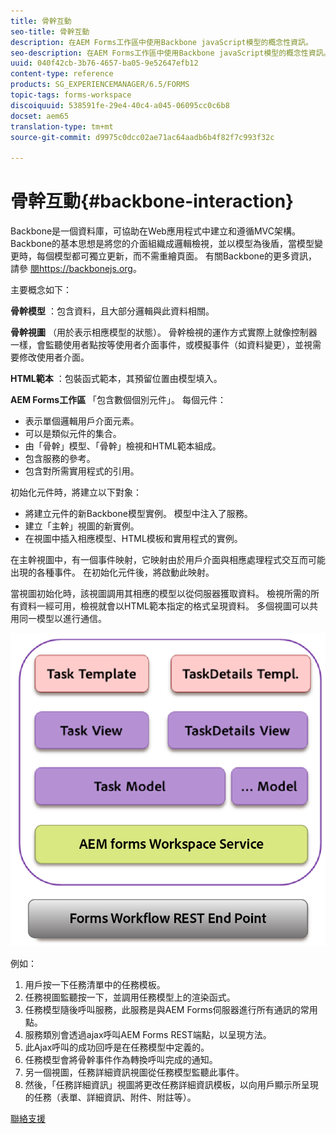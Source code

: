 ```yaml
---
title: 骨幹互動
seo-title: 骨幹互動
description: 在AEM Forms工作區中使用Backbone javaScript模型的概念性資訊。
seo-description: 在AEM Forms工作區中使用Backbone javaScript模型的概念性資訊。
uuid: 040f42cb-3b76-4657-ba05-9e52647efb12
content-type: reference
products: SG_EXPERIENCEMANAGER/6.5/FORMS
topic-tags: forms-workspace
discoiquuid: 538591fe-29e4-40c4-a045-06095cc0c6b8
docset: aem65
translation-type: tm+mt
source-git-commit: d9975c0dcc02ae71ac64aadb6b4f82f7c993f32c

---
```



# 骨幹互動{#backbone-interaction}

Backbone是一個資料庫，可協助在Web應用程式中建立和遵循MVC架構。 Backbone的基本思想是將您的介面組織成邏輯檢視，並以模型為後盾，當模型變更時，每個模型都可獨立更新，而不需重繪頁面。 有關Backbone的更多資訊，請參 [閱https://backbonejs.org](https://backbonejs.org/)。

主要概念如下：

**骨幹模型** ：包含資料，且大部分邏輯與此資料相關。

**骨幹視圖** （用於表示相應模型的狀態）。 骨幹檢視的運作方式實際上就像控制器一樣，會監聽使用者點按等使用者介面事件，或模擬事件（如資料變更），並視需要修改使用者介面。

**HTML範本** ：包裝函式範本，其預留位置由模型填入。

**AEM Forms工作區** 「包含數個個別元件」。 每個元件：

* 表示單個邏輯用戶介面元素。
* 可以是類似元件的集合。
* 由「骨幹」模型、「骨幹」檢視和HTML範本組成。
* 包含服務的參考。
* 包含對所需實用程式的引用。

初始化元件時，將建立以下對象：

* 將建立元件的新Backbone模型實例。 模型中注入了服務。
* 建立「主幹」視圖的新實例。
* 在視圖中插入相應模型、HTML模板和實用程式的實例。

在主幹視圖中，有一個事件映射，它映射由於用戶介面與相應處理程式交互而可能出現的各種事件。 在初始化元件後，將啟動此映射。

當視圖初始化時，該視圖調用其相應的模型以從伺服器獲取資料。 檢視所需的所有資料一經可用，檢視就會以HTML範本指定的格式呈現資料。 多個視圖可以共用同一模型以進行通信。

![](do-not-localize/aem_forms_workflow.png)

例如：

1. 用戶按一下任務清單中的任務模板。
1. 任務視圖監聽按一下，並調用任務模型上的渲染函式。
1. 任務模型隨後呼叫服務，此服務是與AEM Forms伺服器進行所有通訊的常用點。
1. 服務類別會透過ajax呼叫AEM Forms REST端點，以呈現方法。
1. 此Ajax呼叫的成功回呼是在任務模型中定義的。
1. 任務模型會將骨幹事件作為轉換呼叫完成的通知。
1. 另一個視圖，任務詳細資訊視圖從任務模型監聽此事件。
1. 然後，「任務詳細資訊」視圖將更改任務詳細資訊模板，以向用戶顯示所呈現的任務（表單、詳細資訊、附件、附註等）。

[聯絡支援](https://www.adobe.com/account/sign-in.supportportal.html)
